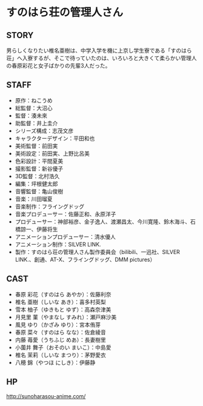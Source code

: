 # すのはら荘の管理人さん

## STORY

男らしくなりたい椎名亜樹は、中学入学を機に上京し学生寮である「すのはら荘」へ入寮するが、そこで待っていたのは、いろいろと大きくて柔らかい管理人の春原彩花と女子ばかりの先輩3人だった。 

## STAFF

- 原作：ねこうめ
- 総監督：大沼心
- 監督：湊未來
- 助監督：井上圭介
- シリーズ構成：志茂文彦
- キャラクターデザイン：平田和也
- 美術監督：前田実
- 美術設定：前田実、上野比呂美
- 色彩設計：平間夏美
- 撮影監督：新谷優子
- 3D監督：北村浩久
- 編集：坪根健太郎
- 音響監督：亀山俊樹
- 音楽：川田瑠夏
- 音楽制作：フライングドッグ
- 音楽プロデューサー：佐藤正和、永原洋子
- プロデューサー：神部裕彦、金子逸人、渡瀬昌太、今川寛隆、鈴木海斗、石橋諒一、伊藤将生
- アニメーションプロデューサー：清水優人
- アニメーション制作：SILVER LINK.
- 製作：すのはら荘の管理人さん製作委員会（bilibili、一迅社、SILVER LINK.、創通、AT-X、フライングドッグ、DMM pictures）

## CAST

- 春原 彩花（すのはら あやか）：佐藤利奈
- 椎名 亜樹（しいな あき）：喜多村英梨
- 雪本 柚子（ゆきもと ゆず）：高森奈津美
- 月見里 菫（やまなし すみれ）：瀬戸麻沙美
- 風見 ゆり（かざみ ゆり）：宮本侑芽
- 春原 菜々（すのはら なな）：佐倉綾音
- 内藤 苺愛（うちふじ めあ）：長妻樹里
- 小薗井 舞子（おそのい まいこ）：中島愛
- 椎名 茉莉（しいな まつり）：茅野愛衣
- 八穂 錦（やつほ にしき）：伊藤静

## HP

http://sunoharasou-anime.com/
